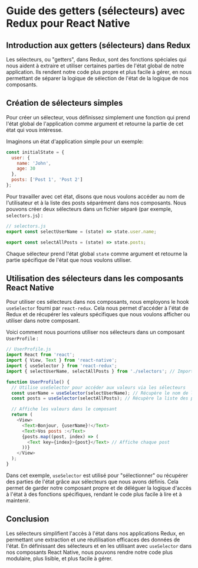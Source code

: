 # Guide des getters (sélecteurs) avec Redux pour React Native

## Introduction aux getters (sélecteurs) dans Redux

Les sélecteurs, ou "getters", dans Redux, sont des fonctions spéciales qui nous aident à extraire et utiliser certaines parties de l'état global de notre application. Ils rendent notre code plus propre et plus facile à gérer, en nous permettant de séparer la logique de sélection de l'état de la logique de nos composants.

## Création de sélecteurs simples

Pour créer un sélecteur, vous définissez simplement une fonction qui prend l'état global de l'application comme argument et retourne la partie de cet état qui vous intéresse.

Imaginons un état d'application simple pour un exemple:

```javascript
const initialState = {
  user: {
    name: 'John',
    age: 30
  },
  posts: ['Post 1', 'Post 2']
};
```

Pour travailler avec cet état, disons que nous voulons accéder au nom de l'utilisateur et à la liste des posts séparément dans nos composants. Nous pouvons créer deux sélecteurs dans un fichier séparé (par exemple, `selectors.js`) :

```javascript
// selectors.js
export const selectUserName = (state) => state.user.name;

export const selectAllPosts = (state) => state.posts;
```

Chaque sélecteur prend l'état global `state` comme argument et retourne la partie spécifique de l'état que nous voulons utiliser.

## Utilisation des sélecteurs dans les composants React Native

Pour utiliser ces sélecteurs dans nos composants, nous employons le hook `useSelector` fourni par `react-redux`. Cela nous permet d'accéder à l'état de Redux et de récupérer les valeurs spécifiques que nous voulons afficher ou utiliser dans notre composant.

Voici comment nous pourrions utiliser nos sélecteurs dans un composant `UserProfile` :

```javascript
// UserProfile.js
import React from 'react';
import { View, Text } from 'react-native';
import { useSelector } from 'react-redux';
import { selectUserName, selectAllPosts } from './selectors'; // Importe les sélecteurs

function UserProfile() {
  // Utilise useSelector pour accéder aux valeurs via les sélecteurs
  const userName = useSelector(selectUserName); // Récupère le nom de l'utilisateur
  const posts = useSelector(selectAllPosts); // Récupère la liste des posts

  // Affiche les valeurs dans le composant
  return (
    <View>
      <Text>Bonjour, {userName}!</Text>
      <Text>Vos posts :</Text>
      {posts.map((post, index) => (
        <Text key={index}>{post}</Text> // Affiche chaque post
      ))}
    </View>
  );
}
```

Dans cet exemple, `useSelector` est utilisé pour "sélectionner" ou récupérer des parties de l'état grâce aux sélecteurs que nous avons définis. Cela permet de garder notre composant propre et de déléguer la logique d'accès à l'état à des fonctions spécifiques, rendant le code plus facile à lire et à maintenir.

## Conclusion

Les sélecteurs simplifient l'accès à l'état dans nos applications Redux, en permettant une extraction et une réutilisation efficaces des données de l'état. En définissant des sélecteurs et en les utilisant avec `useSelector` dans nos composants React Native, nous pouvons rendre notre code plus modulaire, plus lisible, et plus facile à gérer.